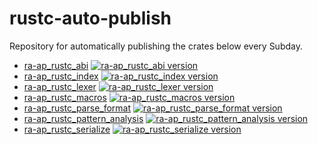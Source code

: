 # rustc-auto-publish

Repository for automatically publishing the crates below every Subday.

- [ra-ap_rustc_abi][ra-ap_rustc_abi-crate] [![ra-ap_rustc_abi version][ra-ap_rustc_abi-version-badge]][ra-ap_rustc_abi-crate]
- [ra-ap_rustc_index][ra-ap_rustc_index-crate] [![ra-ap_rustc_index version][ra-ap_rustc_index-version-badge]][ra-ap_rustc_index-crate]
- [ra-ap_rustc_lexer][ra-ap_rustc_lexer-crate] [![ra-ap_rustc_lexer version][ra-ap_rustc_lexer-version-badge]][ra-ap_rustc_lexer-crate]
- [ra-ap_rustc_macros][ra-ap_rustc_macros-crate] [![ra-ap_rustc_macros version][ra-ap_rustc_macros-version-badge]][ra-ap_rustc_macros-crate]
- [ra-ap_rustc_parse_format][ra-ap_rustc_parse_format-crate] [![ra-ap_rustc_parse_format version][ra-ap_rustc_parse_format-version-badge]][ra-ap_rustc_parse_format-crate]
- [ra-ap_rustc_pattern_analysis][ra-ap_rustc_pattern_analysis-crate] [![ra-ap_rustc_pattern_analysis version][ra-ap_rustc_pattern_analysis-version-badge]][ra-ap_rustc_pattern_analysis-crate]
- [ra-ap_rustc_serialize][ra-ap_rustc_serialize-crate] [![ra-ap_rustc_serialize version][ra-ap_rustc_serialize-version-badge]][ra-ap_rustc_serialize-crate]

[ra-ap_rustc_abi-crate]: https://crates.io/crates/ra-ap_rustc_abi
[ra-ap_rustc_abi-version-badge]: https://img.shields.io/crates/v/ra-ap_rustc_abi?style=flat-square
[ra-ap_rustc_index-crate]: https://crates.io/crates/ra-ap_rustc_index
[ra-ap_rustc_index-version-badge]: https://img.shields.io/crates/v/ra-ap_rustc_index?style=flat-square
[ra-ap_rustc_lexer-crate]: https://crates.io/crates/ra-ap_rustc_lexer
[ra-ap_rustc_lexer-version-badge]: https://img.shields.io/crates/v/ra-ap_rustc_lexer?style=flat-square
[ra-ap_rustc_macros-crate]: https://crates.io/crates/ra-ap_rustc_macros
[ra-ap_rustc_macros-version-badge]: https://img.shields.io/crates/v/ra-ap_rustc_macros?style=flat-square
[ra-ap_rustc_parse_format-crate]: https://crates.io/crates/ra-ap_rustc_parse_format
[ra-ap_rustc_parse_format-version-badge]: https://img.shields.io/crates/v/ra-ap_rustc_parse_format?style=flat-square
[ra-ap_rustc_pattern_analysis-crate]: https://crates.io/crates/ra-ap_rustc_pattern_analysis
[ra-ap_rustc_pattern_analysis-version-badge]: https://img.shields.io/crates/v/ra-ap_rustc_pattern_analysis?style=flat-square
[ra-ap_rustc_serialize-crate]: https://crates.io/crates/ra-ap_rustc_serialize
[ra-ap_rustc_serialize-version-badge]: https://img.shields.io/crates/v/ra-ap_rustc_serialize?style=flat-square
